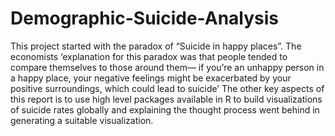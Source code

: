 # Demographic-Suicide-Analysis
This project started with the paradox of “Suicide in happy places”. 
The economists ‘explanation for this paradox was that people tended to compare themselves to those around them—
if you’re an unhappy person in a happy place, your negative feelings might be exacerbated by your positive surroundings, 
which could lead to suicide’ The other key aspects of this report is to use high level packages available in R
to build visualizations of suicide rates globally and explaining the thought process went behind in generating
a suitable visualization.
